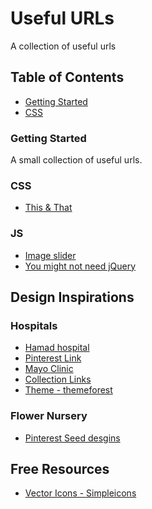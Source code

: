 # Useful URLs
A collection of useful urls

## Table of Contents

- [Getting Started](#start)
- [CSS](#css)

### Getting Started
A small collection of useful urls.

### CSS
- [This & That](https://thisthat.dev/)

### JS
 - [Image slider](https://medium.com/@fionnachan/how-to-write-a-slider-in-pure-javascript-838c0d98fd69)
 - [You might not need jQuery](http://youmightnotneedjquery.com/)

## Design Inspirations

### Hospitals
- [Hamad hospital](https://www.hamad.qa/EN/Pages/default.aspx)
- [Pinterest Link](https://www.pinterest.com/EmranXDr/hospital-website-concept/)
- [Mayo Clinic](https://www.mayoclinic.org/)
- [Collection Links](https://www.intechnic.com/blog/12-best-hospital-and-healthcare-websites/)
- [Theme - themeforest](https://demo.kaliumtheme.com/medical/)

### Flower Nursery
 - [Pinterest Seed desgins](https://www.pinterest.com/pin/32580797280491299/)


## Free Resources
 - [Vector Icons - Simpleicons](https://simpleicons.org/)
